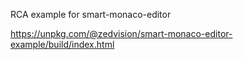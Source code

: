 RCA example for smart-monaco-editor

https://unpkg.com/@zedvision/smart-monaco-editor-example/build/index.html


